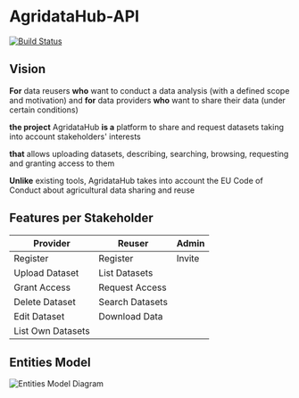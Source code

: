 # AgridataHub-API

[![Build Status](https://github.com/UdL-EPS-SoftArch/AgridataHub-API/workflows/CI%20with%20Maven%20and%20CD%20with%20Heroku%20and%20Docker/badge.svg)](https://github.com/UdL-EPS-SoftArch/AgridataHub-API/actions?query=workflow%3A%22CI+with+Maven+and+CD+with+Heroku+and+Docker%22) 



## Vision

**For** data reusers **who** want to conduct a data analysis (with a defined scope and motivation)
and **for** data providers **who** want to share their data (under certain conditions)

**the project** AgridataHub **is a** platform to share and request datasets taking into account stakeholders' interests

**that** allows uploading datasets, describing, searching, browsing, requesting and granting access to them

**Unlike** existing tools, AgridataHub takes into account the EU Code of Conduct about agricultural data sharing and reuse


## Features per Stakeholder

| Provider          | Reuser            | Admin             |
| ----------------- | ------------------| ------------------|
| Register          | Register          | Invite            |                    
| Upload Dataset    | List Datasets     |                   |                                 
| Grant Access      | Request Access    |                   |                                 
| Delete Dataset    | Search Datasets   |                   |                                 
| Edit Dataset      | Download Data     |                   |                                 
| List Own Datasets |                   |                   |                                 


## Entities Model

![Entities Model Diagram](http://www.plantuml.com/plantuml/svg/5Sqz3W8X40RGtbFe0M1wgwKmqSHYauq7c0K44dusmpVn-chrohTCi41RFLrAzrL3LAdd31ppIYJyiQaWwwupYXyTiSFwqUWLdkQsRcORRpZncLoI4XXyrzsuzK6D9w9GA9o4cpt-nH9x-Fa5)
